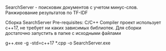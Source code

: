 SearchServer - 
поисковик документов с учетом минус-слов. Ранжирование результатов по TF-IDF



Сборка SearchServer
Pre-requisites:
C/C++ Compiler
проект использует с++17, не требует ни каких зависимых библиотек. Для сборки достаточно запустить в папке с исходными файлами

g++.exe -g -std=c++17 *.cpp -o SearchServer.exe